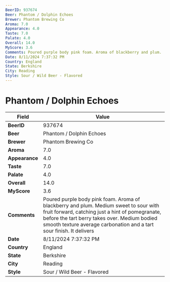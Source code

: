 ```yaml
---
BeerID: 937674
Beer: Phantom / Dolphin Echoes
Brewer: Phantom Brewing Co
Aroma: 7.0
Appearance: 4.0
Taste: 7.0
Palate: 4.0
Overall: 14.0
MyScore: 3.6
Comments: Poured purple body pink foam. Aroma of blackberry and plum.  Medium sweet to sour with fruit forward, catching just a hint of pomegranate, before the tart berry takes over.  Medium bodied smooth texture average carbonation and a tart sour finish.  It delivers
Date: 8/11/2024 7:37:32 PM
Country: England
State: Berkshire
City: Reading
Style: Sour / Wild Beer - Flavored
---
```


# Phantom / Dolphin Echoes

| Field         | Value |
|---------------|-------|
| **BeerID** | 937674 |
| **Beer** | Phantom / Dolphin Echoes |
| **Brewer** | Phantom Brewing Co |
| **Aroma** | 7.0 |
| **Appearance** | 4.0 |
| **Taste** | 7.0 |
| **Palate** | 4.0 |
| **Overall** | 14.0 |
| **MyScore** | 3.6 |
| **Comments** | Poured purple body pink foam. Aroma of blackberry and plum.  Medium sweet to sour with fruit forward, catching just a hint of pomegranate, before the tart berry takes over.  Medium bodied smooth texture average carbonation and a tart sour finish.  It delivers  |
| **Date** | 8/11/2024 7:37:32 PM |
| **Country** | England |
| **State** | Berkshire |
| **City** | Reading |
| **Style** | Sour / Wild Beer - Flavored |
